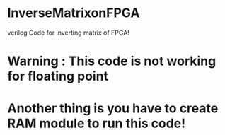 # InverseMatrixonFPGA


verilog Code for inverting matrix of FPGA!

# Warning : This code is not working for floating point

# Another thing is you have to create RAM module to run this code!

